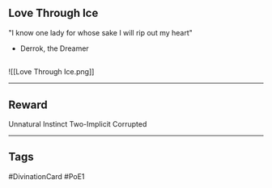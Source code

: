 ## Love Through Ice
"I know one lady for whose sake I will rip out my heart"

- Derrok, the Dreamer
## 
![[Love Through Ice.png]]

---
## Reward
Unnatural Instinct
Two-Implicit
Corrupted

---
## Tags
#DivinationCard
#PoE1